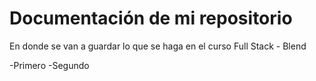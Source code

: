 # Documentación de mi repositorio

En donde se van a guardar lo que se haga en el curso Full Stack - Blend

-Primero
-Segundo
